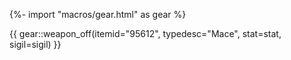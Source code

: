 {%- import "macros/gear.html" as gear %}

{{ gear::weapon_off(itemid="95612", typedesc="Mace", stat=stat, sigil=sigil) }}

